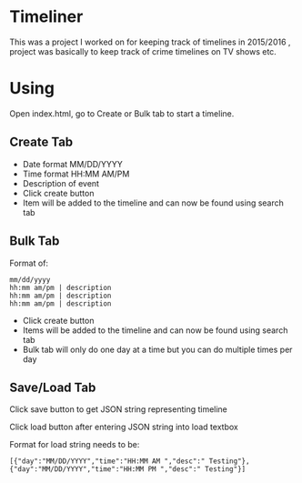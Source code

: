 # Timeliner

This was a project I worked on for keeping track of timelines in 2015/2016 , project was basically to keep track of crime timelines on TV shows etc.

# Using

Open index.html, go to Create or Bulk tab to start a timeline.

## Create Tab

 - Date format MM/DD/YYYY
 - Time format HH:MM AM/PM
 - Description of event
 - Click create button
 - Item will be added to the timeline and can now be found using search tab
 
 ## Bulk Tab
 
 Format of:
 
	mm/dd/yyyy
	hh:mm am/pm | description
	hh:mm am/pm | description
	hh:mm am/pm | description
 
 - Click create button
 - Items will be added to the timeline and can now be found using search tab
 - Bulk tab will only do one day at a time but you can do multiple times per day
 
 ## Save/Load Tab
 
 Click save button to get JSON string representing timeline
 
 Click load button after entering JSON string into load textbox
 
 Format for load string needs to be:
 
	[{"day":"MM/DD/YYYY","time":"HH:MM AM ","desc":" Testing"},
	{"day":"MM/DD/YYYY","time":"HH:MM PM ","desc":" Testing"}]